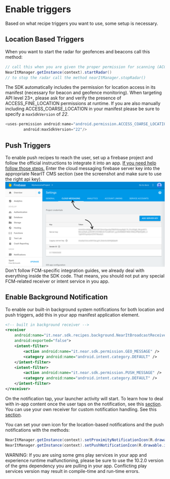 # Enable triggers

Based on what recipe triggers you want to use, some setup is necessary.

## Location Based Triggers

When you want to start the radar for geofences and beacons call this method:

```java
// call this when you are given the proper permission for scanning (ACCESS_FINE_LOCATION)
NearItManager.getInstance(context).startRadar()
// to stop the radar call the method nearItManager.stopRadar()
```

The SDK automatically includes the permission for location access in its manifest (necessary for beacon and geofence monitoring). When targeting API level 23+, please ask for and verify the presence of ACCESS_FINE_LOCATION permissions at runtime.
If you are also manually including ACCESS_COARSE_LOCATION in your manifest please be sure to specify a `maxSdkVersion` of _22_.
```java
<uses-permission android:name="android.permission.ACCESS_COARSE_LOCATION"
        android:maxSdkVersion="22"/>
```

## Push Triggers

To enable push recipes to reach the user, set up a firebase project and follow the official instructions to integrate it into an app. [If you need help follow those steps.](firebase.md)
Enter the cloud messaging firebase server key into the appropriate NearIT CMS section (see the screenshot and make sure to use the right api key).
![fcmkey](fcmkeylocation.png "")
Don't follow FCM-specific integration guides, we already deal with everything inside the SDK code. That means, you should not put any special FCM-related receiver or intent service in you app.

## Enable Background Notification

To enable our built-in background system notifications for both location and push triggers, add this in your app manifest application element.
```xml
<!-- built in background receiver -->
<receiver
    android:name="it.near.sdk.recipes.background.NearItBroadcastReceiver"
    android:exported="false">
    <intent-filter>
        <action android:name="it.near.sdk.permission.GEO_MESSAGE" />
        <category android:name="android.intent.category.DEFAULT" />
    </intent-filter>
    <intent-filter>
        <action android:name="it.near.sdk.permission.PUSH_MESSAGE" />
        <category android:name="android.intent.category.DEFAULT" />
    </intent-filter>
</receiver>
```
On the notification tap, your launcher activity will start.
To learn how to deal with in-app content once the user taps on the notification, see this [section](handle-content.md).
You can use your own receiver for custom notification handling. See this [section](custom-bkg-notification.md).

You can set your own icon for the location-based notifications and the push notifications with the methods:
```java
NearItManager.getInstance(context).setProximityNotificationIcon(R.drawable.ic_my_location_notification);
NearItManager.getInstance(context).setPushNotificationIcon(R.drawable.ic_my_push_notification);
```

WARNING: If you are using some gms play services in your app and experience runtime malfunctioning, please be sure to use the 10.2.0 version of the gms dependency you are pulling in your app. Conflicting play services version may result in compile-time and run-time errors.
